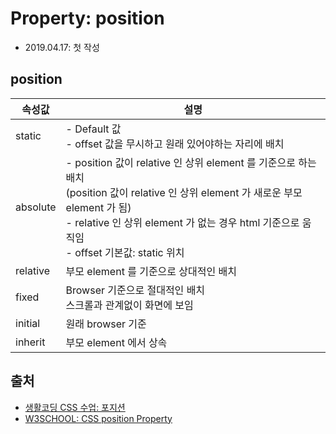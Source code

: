 # Property: position

- 2019.04.17: 첫 작성

## position

| 속성값   | 설명                                                                                                                                                                                                                                       |
| -------- | ------------------------------------------------------------------------------------------------------------------------------------------------------------------------------------------------------------------------------------------ |
| static   | - Default 값<br> - offset 값을 무시하고 원래 있어야하는 자리에 배치                                                                                                                                                                        |
| absolute | - position 값이 relative 인 상위 element 를 기준으로 하는 배치<br> (position 값이 relative 인 상위 element 가 새로운 부모 element 가 됨)<br> - relative 인 상위 element 가 없는 경우 html 기준으로 움직임<br> - offset 기본값: static 위치 |
| relative | 부모 element 를 기준으로 상대적인 배치                                                                                                                                                                                                     |
| fixed    | Browser 기준으로 절대적인 배치<br> 스크롤과 관계없이 화면에 보임                                                                                                                                                                           |
| initial  | 원래 browser 기준                                                                                                                                                                                                                          |
| inherit  | 부모 element 에서 상속                                                                                                                                                                                                                     |

## 출처

- [생활코딩 CSS 수업: 포지션](https://opentutorials.org/course/2418/13414)
- [W3SCHOOL: CSS position Property](https://opentutorials.org/course/2418/13414)
